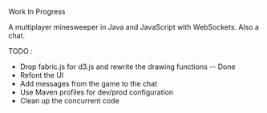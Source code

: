 Work In Progress

A multiplayer minesweeper in Java and JavaScript with WebSockets. Also a chat.

TODO :
- Drop fabric.js for d3.js and rewrite the drawing functions -- Done
- Refont the UI
- Add messages from the game to the chat
- Use Maven profiles for dev/prod configuration
- Clean up the concurrent code
